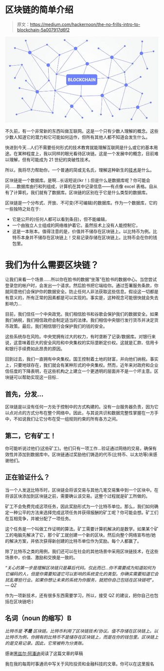 # 区块链的简单介绍

> 原文：<https://medium.com/hackernoon/the-no-frills-intro-to-blockchain-5a007917d6f2>

![](img/6273872a28f14340af5c5af9f8210d2e.png)

不久前，有一个非常新的东西叫做互联网。这是一个只有少数人理解的概念。这些少数人知道它的潜力和它可能如何运作，但所有其他人都不知道会发生什么。

快进到今天…人们不需要任何形式的技术教育就能理解互联网是什么或它的基本用途。在某种程度上，我以同样的眼光看待区块链。这是一个发展中的概念，目前难以理解，但有可能成为 21 世纪的突破性技术。

所以，我将尽力帮助你，一个普通的简或无名氏，理解这种新生的[技术](https://hackernoon.com/tagged/technology)是什么。

区块链是一个数据库。是啊…长话短说(Ikr！).但是什么是数据库呢？你可能会问……数据库由行和列组成，计算机在其中记录信息——有点像 excel 表格。自从有了计算机，我们就有了数据库。区块链的区别在于它是什么类型的数据库。

区块链是一个分布式、开放、不可变(不可编辑)的数据库。作为一个数据库，它的一些独特之处在于:

*   它是公开的(任何人都可以看到条目)，但不能编辑，
*   一个由独立人士组成的网络维护着它。虽然技术上没有人能控制它，
*   这是一本账本。值得注意的是，价值并不储存在区块链上。以比特币为例。比特币本身并不储存在区块链上！交易记录存储在区块链上。比特币会在你的钱包里。

# **我们为什么需要区块链？**

让我们来看一个场景……所以你在脸书的数据“坐落”在脸书的数据中心。当您尝试登录您的帐户时，会发出一个请求。然后脸书把它端给你。通过签署服务条款，你就同意他们会保护你的数据安全。防止任何人非法获取这些信息。假设这一切都是有意义的，所有正常的因素都是可以实现的。事实是，这种观念可能很快就会失去影响力…

目前，我们信任一个中央政党。我们相信脸书和谷歌会保护我们的数据安全。如果我们纳税，我们相信政府会制定适当的法律。我们相信中央银行发行货币并决定货币政策。最后，我们相信银行会保护我们的钱的安全。

这些系统存在风险。中央党拥有过大的权力，有时垄断了记录/数据库。对银行来说，这意味着巨大的安全风险和中央集权的实际垄断定价权。这就是汇款、信用卡和银行手续费如此昂贵的原因。

回到过去，我们一直拥有中央集权。国王控制着土地的财富，并向他们纳税。事实上，只要地球存在，我们就会有某种形式的中央集权。然而，近年来对政府和企业信任度的下降表明，在这些机构之上建立一个更透明的层面并不是一个坏主意。区块链可以帮助实现这一目标..

## **首先，分发…**

区块链是以没有任何一方处于控制中的方式构建的。没有一台服务器负责，因为它以点对点的方式分布在整个网络中。因此，与其说共识和数据完整性掌握在一方手中，不如说我们让它分布在受一组规则约束的所有各方之间。

## 第二，它有矿工！

你可能听说过他们(这些矿工)。他们只有一项工作…验证通过网络的交易，确保有效性并添加到数据库中。区块链通过奖励他们铸造的代币(比特币、以太坊等)来感谢他们。

## 正在验证什么？

当一个人发送比特币时，区块链会将该交易与其他几笔交易集中到一个区块中。在将该区块添加到区块链之前，需要确认该交易。这整个过程就是矿工所做的。

矿工不会免费完成这项任务，因此奖励形式为一个比特币单位。那么，我们如何确定一种公平的方法来选择完成这项任务并获得报酬的矿工呢？你可能会想。矿工们在互相竞争，并被分配了一项任务。

这个任务是一个叫做工作证明的算法。矿工需要计算机解决的是数学。如果某个矿工的电脑先解决了它，那个矿工就创建一个新的区块。然后向整个网络宣布他/她的解决方案，并依次获得新创建的比特币单位作为奖励。每个人都赢了。

除了比特币之类的用例，我们还可以在社会的其他场景中采用区块链技术，在这些场景中，价值、激励和交换是一致的。

*“关心的第一步是理解区块链只是幕后代码。仅此而已…你不需要成为知道如何为它编码的人，但是你需要知道它可以影响的系统变化的类型。你确实需要知道它会扰乱哪些行业。如果你想让未来的系统为你服务，就把你自己包括在区块链吧”。— QZ*

作为一项新技术，还有很多东西需要学习，所以，接受 QZ 的建议，把你自己也包括在区块链吧:)

## 名词（noun 的缩写）B

*比特币是* ***不是*** *区块链。比特币利用了区块链技术/协议。值不存储在区块链上。以比特币为例，你拥有的比特币不是储存在区块链上，而是在你的钱包里。区块链上的是交易记录。因此，它常被称为分类账。*

感谢[黑兹尔·阿潘迪](https://twitter.com/apondihazel)阅读了这篇文章的草稿

我在我的每周时事通讯中写关于风险投资和金融科技的文章。你可以在这里报名